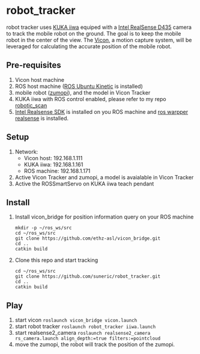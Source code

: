 # robot_tracker

robot tracker uses [KUKA iiwa](https://www.kuka.com/en-us/products/robotics-systems/industrial-robots/lbr-iiwa) equiped with a [Intel RealSense D435](https://www.intelrealsense.com/depth-camera-d435/) camera to track the mobile robot on the ground. The goal is to keep the mobile robot in the center of the view. The [Vicon](https://www.vicon.com/), a motion capture system, will be leveraged for calculating the accurate position of the mobile robot.  

## Pre-requisites
1. Vicon host machine
2. ROS host machine ([ROS Ubuntu Kinetic](https://note.youdao.com/) is installed) 
3. mobile robot ([zumopi](https://github.com/linZHank/zumo_pi)), and the model in Vicon Tracker
4. KUKA iiwa with ROS control enabled, please refer to my repo [robotic_scan](https://github.com/suneric/robotic_scan)
5. [Intel Realsense SDK](https://github.com/IntelRealSense/librealsense
) is installed on you ROS machine and [ros warpper realsense](https://github.com/IntelRealSense/realsense-ros) is installed.

## Setup
1. Network:
    - Vicon host: 192.168.1.111
    - KUKA iiwa: 192.168.1.161
    - ROS machine: 192.168.1.171
2. Active Vicon Tracker and zumopi, a model is avaialable in Vicon Tracker  
3. Active the ROSSmartServo on KUKA iiwa teach pendant


## Install
1. Install vicon_bridge for position information query on your ROS machine
    ```
    mkdir -p ~/ros_ws/src
    cd ~/ros_ws/src
    git clone https://github.com/ethz-asl/vicon_bridge.git
    cd ..
    catkin build
    ```
2. Clone this repo and start tracking
    ```
    cd ~/ros_ws/src
    git clone https://github.com/suneric/robot_tracker.git
    cd ..
    catkin build
    ```

## Play
1. start vicon ```roslaunch vicon_bridge vicon.launch```
2. start robot tracker ```roslaunch robot_tracker iiwa.launch```
3. start realsense2_camera ```roslaunch realsense2_camera rs_camera.launch align_depth:=true filters:=pointcloud ```
4. move the zumopi, the robot will track the position of the zumopi.
